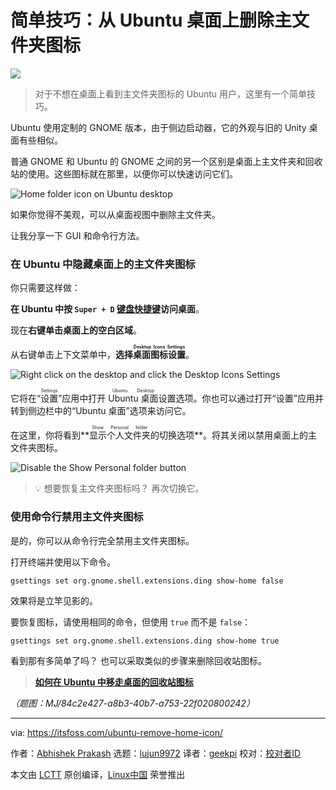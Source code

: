 [#]: subject: "Remove Home Folder Icon from Ubuntu Desktop"
[#]: via: "https://itsfoss.com/ubuntu-remove-home-icon/"
[#]: author: "Abhishek Prakash https://itsfoss.com/author/abhishek/"
[#]: collector: "lujun9972"
[#]: translator: "geekpi"
[#]: reviewer: "wxy"
[#]: publisher: "wxy"
[#]: url: "https://linux.cn/article-16151-1.html"

简单技巧：从 Ubuntu 桌面上删除主文件夹图标
======

![][0]

> 对于不想在桌面上看到主文件夹图标的 Ubuntu 用户，这里有一个简单技巧。

Ubuntu 使用定制的 GNOME 版本，由于侧边启动器，它的外观与旧的 Unity 桌面有些相似。

普通 GNOME 和 Ubuntu 的 GNOME 之间的另一个区别是桌面上主文件夹和回收站的使用。这些图标就在那里，以便你可以快速访问它们。

![Home folder icon on Ubuntu desktop][1]

如果你觉得不美观，可以从桌面视图中删除主文件夹。

让我分享一下 GUI 和命令行方法。

### 在 Ubuntu 中隐藏桌面上的主文件夹图标

你只需要这样做：

**在 Ubuntu 中按 `Super + D` [键盘快捷键][2]访问桌面**。

现在**右键单击桌面上的空白区域**。

从右键单击上下文菜单中，**选择<ruby>桌面图标设置<rt>Desktop Icons Settings</rt></ruby>**。

![Right click on the desktop and click the Desktop Icons Settings][3]

它将在“<ruby>设置<rt>Settings</rt></ruby>”应用中打开 <ruby>Ubuntu 桌面<rt>Ubuntu Desktop</rt></ruby>设置选项。你也可以通过打开“设置”应用并转到侧边栏中的“Ubuntu 桌面”选项来访问它。

在这里，你将看到**<ruby>显示个人文件夹<rt>Show Personal folder</rt></ruby>的切换选项**。将其关闭以禁用桌面上的主文件夹图标。

![Disable the Show Personal folder button][4]

> 💡 想要恢复主文件夹图标吗？ 再次切换它。

### 使用命令行禁用主文件夹图标

是的，你可以从命令行完全禁用主文件夹图标。

打开终端并使用以下命令。

```
gsettings set org.gnome.shell.extensions.ding show-home false
```

效果将是立竿见影的。

要恢复图标，请使用相同的命令，但使用 `true` 而不是 `false`：

```
gsettings set org.gnome.shell.extensions.ding show-home true
```

看到那有多简单了吗？ 也可以采取类似的步骤来删除回收站图标。

> **[如何在 Ubuntu 中移走桌面的回收站图标][5]**

*（题图：MJ/84c2e427-a8b3-40b7-a753-22f020800242）*

--------------------------------------------------------------------------------

via: https://itsfoss.com/ubuntu-remove-home-icon/

作者：[Abhishek Prakash][a]
选题：[lujun9972][b]
译者：[geekpi](https://github.com/geekpi)
校对：[校对者ID](https://github.com/校对者ID)

本文由 [LCTT](https://github.com/LCTT/TranslateProject) 原创编译，[Linux中国](https://linux.cn/) 荣誉推出

[a]: https://itsfoss.com/author/abhishek/
[b]: https://github.com/lujun9972
[1]: https://itsfoss.com/content/images/2023/08/home-folder-icon-on-ubuntu-desktop.png
[2]: https://itsfoss.com/ubuntu-shortcuts/
[3]: https://itsfoss.com/content/images/2023/08/access-ubuntu-desktop-icon-settings.png
[4]: https://itsfoss.com/content/images/2023/08/disable-home-folder-icon-on-ubuntu-desktop.png
[5]: https://itsfoss.com/remove-trash-icon-ubuntu-desktop/
[0]: https://img.linux.net.cn/data/attachment/album/202309/02/153353a01ouhl1a5svhym0.jpg